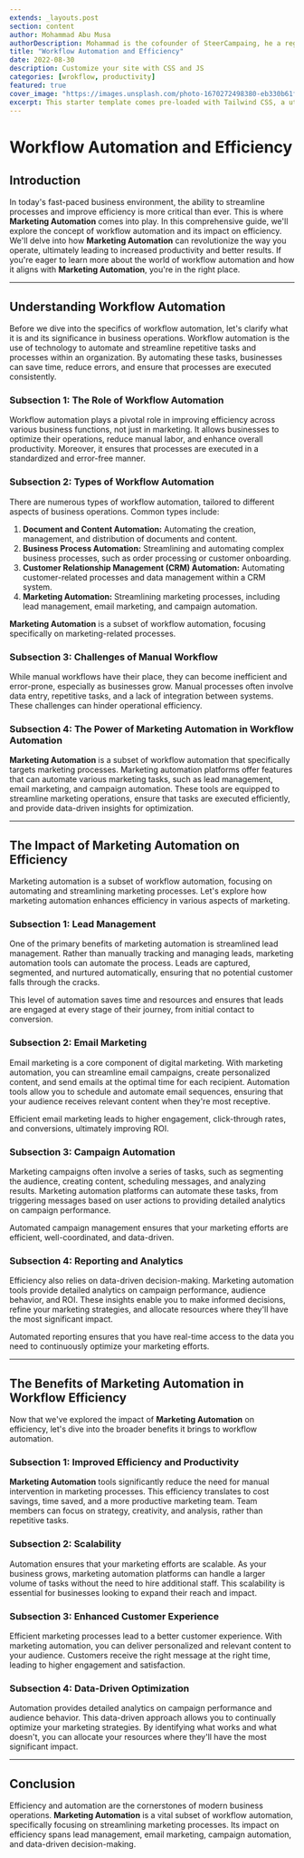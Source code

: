 ```yaml
---
extends: _layouts.post
section: content
author: Mohammad Abu Musa
authorDescription: Mohammad is the cofounder of SteerCampaing, he a regular contributor of Mautic
title: "Workflow Automation and Efficiency"
date: 2022-08-30
description: Customize your site with CSS and JS
categories: [wrokflow, productivity]
featured: true
cover_image: "https://images.unsplash.com/photo-1670272498380-eb330b61f3cd?ixlib=rb-4.0.3&ixid=MnwxMjA3fDB8MHxwaG90by1wYWdlfHx8fGVufDB8fHx8&auto=format&fit=crop&w=2070&q=80"
excerpt: This starter template comes pre-loaded with Tailwind CSS, a utility CSS framework that allows you to customize and build complex designs without touching a line of CSS.
---
```

# Workflow Automation and Efficiency

## Introduction

In today's fast-paced business environment, the ability to streamline processes and improve efficiency is more critical than ever. This is where **Marketing Automation** comes into play. In this comprehensive guide, we'll explore the concept of workflow automation and its impact on efficiency. We'll delve into how **Marketing Automation** can revolutionize the way you operate, ultimately leading to increased productivity and better results. If you're eager to learn more about the world of workflow automation and how it aligns with **Marketing Automation**, you're in the right place.

---

## Understanding Workflow Automation

Before we dive into the specifics of workflow automation, let's clarify what it is and its significance in business operations. Workflow automation is the use of technology to automate and streamline repetitive tasks and processes within an organization. By automating these tasks, businesses can save time, reduce errors, and ensure that processes are executed consistently.

### Subsection 1: The Role of Workflow Automation

Workflow automation plays a pivotal role in improving efficiency across various business functions, not just in marketing. It allows businesses to optimize their operations, reduce manual labor, and enhance overall productivity. Moreover, it ensures that processes are executed in a standardized and error-free manner.

### Subsection 2: Types of Workflow Automation

There are numerous types of workflow automation, tailored to different aspects of business operations. Common types include:

1. **Document and Content Automation:** Automating the creation, management, and distribution of documents and content.
2. **Business Process Automation:** Streamlining and automating complex business processes, such as order processing or customer onboarding.
3. **Customer Relationship Management (CRM) Automation:** Automating customer-related processes and data management within a CRM system.
4. **Marketing Automation:** Streamlining marketing processes, including lead management, email marketing, and campaign automation.

**Marketing Automation** is a subset of workflow automation, focusing specifically on marketing-related processes.

### Subsection 3: Challenges of Manual Workflow

While manual workflows have their place, they can become inefficient and error-prone, especially as businesses grow. Manual processes often involve data entry, repetitive tasks, and a lack of integration between systems. These challenges can hinder operational efficiency.

### Subsection 4: The Power of Marketing Automation in Workflow Automation

**Marketing Automation** is a subset of workflow automation that specifically targets marketing processes. Marketing automation platforms offer features that can automate various marketing tasks, such as lead management, email marketing, and campaign automation. These tools are equipped to streamline marketing operations, ensure that tasks are executed efficiently, and provide data-driven insights for optimization.

---

## The Impact of Marketing Automation on Efficiency

Marketing automation is a subset of workflow automation, focusing on automating and streamlining marketing processes. Let's explore how marketing automation enhances efficiency in various aspects of marketing.

### Subsection 1: Lead Management

One of the primary benefits of marketing automation is streamlined lead management. Rather than manually tracking and managing leads, marketing automation tools can automate the process. Leads are captured, segmented, and nurtured automatically, ensuring that no potential customer falls through the cracks.

This level of automation saves time and resources and ensures that leads are engaged at every stage of their journey, from initial contact to conversion.

### Subsection 2: Email Marketing

Email marketing is a core component of digital marketing. With marketing automation, you can streamline email campaigns, create personalized content, and send emails at the optimal time for each recipient. Automation tools allow you to schedule and automate email sequences, ensuring that your audience receives relevant content when they're most receptive.

Efficient email marketing leads to higher engagement, click-through rates, and conversions, ultimately improving ROI.

### Subsection 3: Campaign Automation

Marketing campaigns often involve a series of tasks, such as segmenting the audience, creating content, scheduling messages, and analyzing results. Marketing automation platforms can automate these tasks, from triggering messages based on user actions to providing detailed analytics on campaign performance.

Automated campaign management ensures that your marketing efforts are efficient, well-coordinated, and data-driven.

### Subsection 4: Reporting and Analytics

Efficiency also relies on data-driven decision-making. Marketing automation tools provide detailed analytics on campaign performance, audience behavior, and ROI. These insights enable you to make informed decisions, refine your marketing strategies, and allocate resources where they'll have the most significant impact.

Automated reporting ensures that you have real-time access to the data you need to continuously optimize your marketing efforts.

---

## The Benefits of Marketing Automation in Workflow Efficiency

Now that we've explored the impact of **Marketing Automation** on efficiency, let's dive into the broader benefits it brings to workflow automation.

### Subsection 1: Improved Efficiency and Productivity

**Marketing Automation** tools significantly reduce the need for manual intervention in marketing processes. This efficiency translates to cost savings, time saved, and a more productive marketing team. Team members can focus on strategy, creativity, and analysis, rather than repetitive tasks.

### Subsection 2: Scalability

Automation ensures that your marketing efforts are scalable. As your business grows, marketing automation platforms can handle a larger volume of tasks without the need to hire additional staff. This scalability is essential for businesses looking to expand their reach and impact.

### Subsection 3: Enhanced Customer Experience

Efficient marketing processes lead to a better customer experience. With marketing automation, you can deliver personalized and relevant content to your audience. Customers receive the right message at the right time, leading to higher engagement and satisfaction.

### Subsection 4: Data-Driven Optimization

Automation provides detailed analytics on campaign performance and audience behavior. This data-driven approach allows you to continually optimize your marketing strategies. By identifying what works and what doesn't, you can allocate your resources where they'll have the most significant impact.

---

## Conclusion

Efficiency and automation are the cornerstones of modern business operations. **Marketing Automation** is a vital subset of workflow automation, specifically focusing on streamlining marketing processes. Its impact on efficiency spans lead management, email marketing, campaign automation, and data-driven decision-making.
